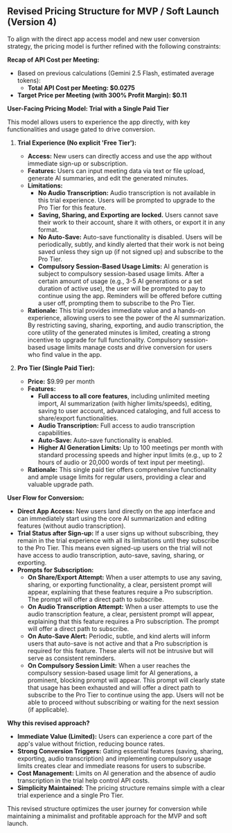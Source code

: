 ## Revised Pricing Structure for MVP / Soft Launch (Version 4)

To align with the direct app access model and new user conversion strategy, the pricing model is further refined with the following constraints:

**Recap of API Cost per Meeting:**

*   Based on previous calculations (Gemini 2.5 Flash, estimated average tokens):
    *   **Total API Cost per Meeting: $0.0275**
*   **Target Price per Meeting (with 300% Profit Margin): $0.11**

**User-Facing Pricing Model: Trial with a Single Paid Tier**

This model allows users to experience the app directly, with key functionalities and usage gated to drive conversion.

1.  **Trial Experience (No explicit 'Free Tier'):**
    *   **Access:** New users can directly access and use the app without immediate sign-up or subscription.
    *   **Features:** Users can input meeting data via text or file upload, generate AI summaries, and edit the generated minutes.
    *   **Limitations:**
        *   **No Audio Transcription:** Audio transcription is not available in this trial experience. Users will be prompted to upgrade to the Pro Tier for this feature.
        *   **Saving, Sharing, and Exporting are locked.** Users cannot save their work to their account, share it with others, or export it in any format.
        *   **No Auto-Save:** Auto-save functionality is disabled. Users will be periodically, subtly, and kindly alerted that their work is not being saved unless they sign up (if not signed up) and subscribe to the Pro Tier.
        *   **Compulsory Session-Based Usage Limits:** AI generation is subject to compulsory session-based usage limits. After a certain amount of usage (e.g., 3-5 AI generations or a set duration of active use), the user will be prompted to pay to continue using the app. Reminders will be offered before cutting a user off, prompting them to subscribe to the Pro Tier.
    *   **Rationale:** This trial provides immediate value and a hands-on experience, allowing users to see the power of the AI summarization. By restricting saving, sharing, exporting, and audio transcription, the core utility of the generated minutes is limited, creating a strong incentive to upgrade for full functionality. Compulsory session-based usage limits manage costs and drive conversion for users who find value in the app.

2.  **Pro Tier (Single Paid Tier):**
    *   **Price:** $9.99 per month
    *   **Features:**
        *   **Full access to all core features**, including unlimited meeting import, AI summarization (with higher limits/speeds), editing, saving to user account, advanced cataloging, and full access to share/export functionalities.
        *   **Audio Transcription:** Full access to audio transcription capabilities.
        *   **Auto-Save:** Auto-save functionality is enabled.
        *   **Higher AI Generation Limits:** Up to 100 meetings per month with standard processing speeds and higher input limits (e.g., up to 2 hours of audio or 20,000 words of text input per meeting).
    *   **Rationale:** This single paid tier offers comprehensive functionality and ample usage limits for regular users, providing a clear and valuable upgrade path.

**User Flow for Conversion:**

*   **Direct App Access:** New users land directly on the app interface and can immediately start using the core AI summarization and editing features (without audio transcription).
*   **Trial Status after Sign-up:** If a user signs up without subscribing, they remain in the trial experience with all its limitations until they subscribe to the Pro Tier. This means even signed-up users on the trial will not have access to audio transcription, auto-save, saving, sharing, or exporting.
*   **Prompts for Subscription:**
    *   **On Share/Export Attempt:** When a user attempts to use any saving, sharing, or exporting functionality, a clear, persistent prompt will appear, explaining that these features require a Pro subscription. The prompt will offer a direct path to subscribe.
    *   **On Audio Transcription Attempt:** When a user attempts to use the audio transcription feature, a clear, persistent prompt will appear, explaining that this feature requires a Pro subscription. The prompt will offer a direct path to subscribe.
    *   **On Auto-Save Alert:** Periodic, subtle, and kind alerts will inform users that auto-save is not active and that a Pro subscription is required for this feature. These alerts will not be intrusive but will serve as consistent reminders.
    *   **On Compulsory Session Limit:** When a user reaches the compulsory session-based usage limit for AI generations, a prominent, blocking prompt will appear. This prompt will clearly state that usage has been exhausted and will offer a direct path to subscribe to the Pro Tier to continue using the app. Users will not be able to proceed without subscribing or waiting for the next session (if applicable).

**Why this revised approach?**

*   **Immediate Value (Limited):** Users can experience a core part of the app's value without friction, reducing bounce rates.
*   **Strong Conversion Triggers:** Gating essential features (saving, sharing, exporting, audio transcription) and implementing compulsory usage limits creates clear and immediate reasons for users to subscribe.
*   **Cost Management:** Limits on AI generation and the absence of audio transcription in the trial help control API costs.
*   **Simplicity Maintained:** The pricing structure remains simple with a clear trial experience and a single Pro Tier.

This revised structure optimizes the user journey for conversion while maintaining a minimalist and profitable approach for the MVP and soft launch.


